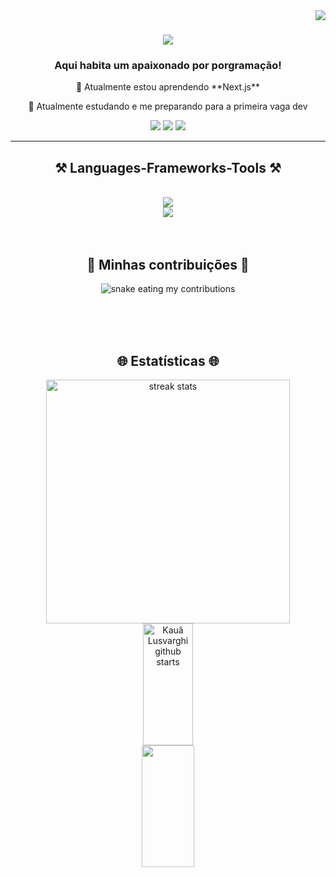 <img align="right" src="https://visitor-badge.laobi.icu/badge?page_id=klusvarghi.klusvarghi" />

<h1 align="center">
    <img src="https://readme-typing-svg.herokuapp.com/?font=Righteous&size=35&center=true&vCenter=true&width=500&height=70&duration=6600&lines=E+ai,+Tranquilo?!+🤙🏼;+Eu+Sou+Kauã+Lusvarghi;Desenvolvedor+Web+frontend;Seja+bem+vindo+ao+meu+GitHub!" />
</h1>
<h3 align="center">Aqui habita um apaixonado por porgramação!</h3>
<div align="center">
   🌱 Atualmente estou aprendendo **Next.js**
  
   🔭 Atualmente estudando e me preparando para a primeira vaga dev
 </div>
  <div align="center"> 
    <a href = "mailto:kauaolusvarghi@gmail.com"><img src="https://img.shields.io/badge/-Gmail-%23333?style=for-the-badge&logo=gmail&logoColor=white" target="_blank"></a>
    <a href="https://instagram.com/lusvarghikaua" target="_blank"><img src="https://img.shields.io/badge/-Instagram-%23E4405F?style=for-the-badge&logo=instagram&logoColor=white" target="_blank"></a>
    <a href="https://www.linkedin.com/in/kaua-ortolani-lusvarghi-422b141b4" target="_blank"><img src="https://img.shields.io/badge/-LinkedIn-%230077B5?style=for-the-badge&logo=linkedin&logoColor=white" target="_blank"></a> 
  </div>
<hr>
  <h2 align="center">⚒️ Languages-Frameworks-Tools ⚒️</h2>
<br/>
<div align="center">
    <img src="https://skillicons.dev/icons?i=react,html,css,vscode,github,figma,git"/><br>
    <img src="https://skillicons.dev/icons?i=,javascript,typescript,nextjs,mysql" />
</div>
 
<br>
<br/>
<div align="center">
  <h2>🐍 Minhas contribuições 🐍</h2>
  <img alt="snake eating my contributions" src="https://raw.githubusercontent.com/klusvarghi/salesp07/output/github-contribution-grid-snake.svg" />
</div>

<br/><br/><br/>
<h2 align="center">🌐 Estatísticas 🌐</h2>
<div align=center>
  <img width=390 src="https://github-readme-streak-stats-salesp07.vercel.app?user=klusvarghi&theme=iceberg&border_radius=10" alt="streak stats"/>
  <img height="195px" width="40%" src="https://github-readme-stats.vercel.app/api?username=klusvarghi&show_icons=true&count_private=true&hide_border=true&title_color=4682B4&icon_color=4682B4&text_color=D2E2F0&bg_color=0d1117&include_all_commits=true&theme=halloween&rank_icon=github&border_radius=10" alt="Kauã Lusvarghi github starts" />
  <br/>
  <img height="195px" width="41%" src="https://github-readme-stats.vercel.app/api/top-langs/?username=klusvarghi&layout=compact&hide_border=true&border_radius=10&title_color=4682B4&text_color=D2E2F0&bg_color=0d1117&langs_count=7"/>  
</div>
